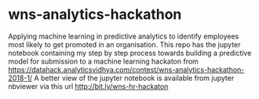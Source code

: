 # wns-analytics-hackathon
Applying machine learning in predictive analytics to identify employees most likely to get promoted in an organisation. This repo has the jupyter notebook containing my step by step process towards building a predictive model for submission to a machine learning hackaton from https://datahack.analyticsvidhya.com/contest/wns-analytics-hackathon-2018-1/
A better view of the jupyter notebook is available from jupyter nbviewer via this url http://bit.ly/wns-hr-hackaton
